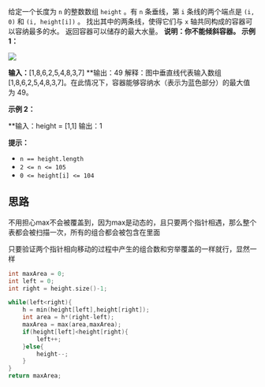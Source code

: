 给定一个长度为 `n` 的整数数组 `height` 。有 `n` 条垂线，第 `i` 条线的两个端点是 `(i, 0)` 和 `(i, height[i])` 。
找出其中的两条线，使得它们与 `x` 轴共同构成的容器可以容纳最多的水。
返回容器可以储存的最大水量。
**说明：你不能倾斜容器。
示例 1：**

![](https://aliyun-lc-upload.oss-cn-hangzhou.aliyuncs.com/aliyun-lc-upload/uploads/2018/07/25/question_11.jpg)

**输入：**[1,8,6,2,5,4,8,3,7]
**输出：49 
解释：图中垂直线代表输入数组 [1,8,6,2,5,4,8,3,7]。在此情况下，容器能够容纳水（表示为蓝色部分）的最大值为 49。

**示例 2：**

**输入：height = [1,1]
输出：1

**提示：**
- `n == height.length`
- `2 <= n <= 105`
- `0 <= height[i] <= 104`

## 思路
不用担心max不会被覆盖到，因为max是动态的，且只要两个指针相遇，那么整个表都会被扫描一次，所有的组合都会被包含在里面

只要验证两个指针相向移动的过程中产生的组合数和穷举覆盖的一样就行，显然一样
```c++
int maxArea = 0;
int left = 0;
int right = height.size()-1;

while(left<right){
	h = min(height[left],height[right]);
	int area = h*(right-left);
	maxArea = max(area,maxArea);
	if(height[left]<height[right){
		left++;
	}else{
		height--;
	}
}
return maxArea;
```